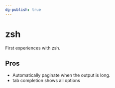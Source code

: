 ```yaml
---
dg-publish: true
---
```

# zsh

First experiences with zsh.

## Pros

- Automatically paginate when the output is long.
- tab completion shows all options

